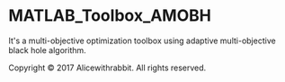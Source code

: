 # MATLAB_Toolbox_AMOBH
It's a multi-objective optimization toolbox using adaptive multi-objective black hole algorithm.

Copyright © 2017 Alicewithrabbit. All rights reserved.
